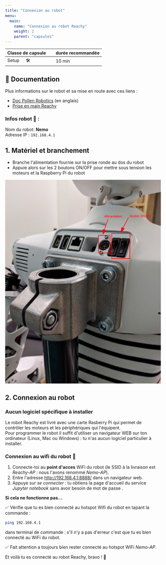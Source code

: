 ```yaml
---
title: "Connexion au robot"
menu:
  main:
    name: "Connexion au robot Reachy"
    weight: 2
    parent: "capsules"
---
```


| Classe de capsule  | &emsp; durée recommandée |
|:-------------------|:------------------|
| Setup  &emsp;  🛠️  |&emsp; 10 min      |


## 📗 Documentation

Plus informations sur le robot et sa mise en route avec ces liens :  
- [Doc Pollen Robotics](https://pollen-robotics.github.io/reachy-2019-docs/docs/getting-started/)  (en anglais)
- [Prise en main Reachy](https://github.com/ta18/Reachy_Nautilus/blob/main/Prise%20en%20main.md)

  
### **Infos robot 🤖** : 
Nom du robot: **Nemo**  
Adresse IP : `192.168.4.1` 

## 1. Matériel et branchement

* Branche l'alimentation fournie sur la prise ronde au dos du robot
* Appuie alors sur les 2 boutons ON/OFF pour mettre sous tension les moteurs et la Raspberry Pi du robot

![Dos du robot](img/back.png)

## 2. Connexion au robot

### Aucun logiciel spécifique à installer

Le robot Reachy est livré avec une carte Rasberry Pi qui permet de contrôler les moteurs et les périphériques qui l'équipent.<br>
Pour programmer le robot il suffit d'utiliser un navigateur WEB sur ton ordinateur (Linux, Mac ou Windows) : tu n'as aucun logiciel particulier à installer. 

### Connexion au wifi du robot 📶

1. Connecte-toi au **point d'acces** WiFi du robot (le SSID à la livraison est _Reachy-AP_ : nous l'avons renommé _Nemo-AP_).
2. Entre l'adresse http://192.168.4.1:8888/ dans un navigateur web.
3. Appuye sur *se connecter* : tu obtiens la page d'accueil du service *Jupyter notebook* sans avoir besoin de mot de passe .

**Si cela ne fonctionne pas...** 

✅ Vérifie que tu es bien connecté au hotspot Wifi du robot en tapant la commande :

```bash
ping 192.168.4.1
```
 
 dans terminal de commande : s'il n'y a pas d'erreur c'est que tu es bien connecté au WiFi du robot.

✅ Fait attention a toujours bien rester connecté au hotspot WiFi _Nemo-AP_. 

Et voilà tu es connecté au robot Reachy, bravo ! 🎉
